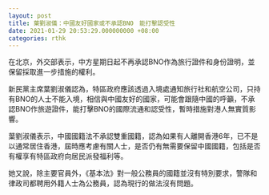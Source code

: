 ```yaml
---
layout: post
title: 葉劉淑儀：中國友好國家或不承認BNO　能打擊認受性
date: 2021-01-29 20:53:29.000000000 +08:00
categories: rthk
---
```


在北京，外交部表示，中方星期日起不再承認BNO作為旅行證件和身份證明，並保留採取進一步措施的權利。

新民黨主席葉劉淑儀認為，特區政府應該透過入境處通知旅行社和航空公司，只持有BNO的人士不能入境，相信與中國友好的國家，可能會跟隨中國的呼籲，不承認BNO作旅遊證件，能打擊BNO的國際流通和認受性，暫時措施對港人無實質影響。

葉劉淑儀表示，中國國籍法不承認雙重國籍，認為如果有人離開香港6年，已不是以通常居住香港，屆時應考慮有關人士，是否仍有無需要保留中國國籍，包括是否有權享有特區政府向居民派發福利等。

她又說，除主要官員外，《基本法》對一般公務員的國籍並沒有特別要求，警隊和律政司都聘用外籍人士為公務員，認為現行的做法沒有問題。
